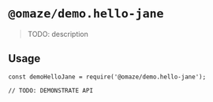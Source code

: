 # `@omaze/demo.hello-jane`

> TODO: description

## Usage

```
const demoHelloJane = require('@omaze/demo.hello-jane');

// TODO: DEMONSTRATE API
```
